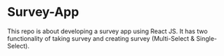 # Survey-App
This repo is about developing a survey app using React JS. It has two functionality of taking survey and creating survey (Multi-Select &amp; Single-Select).
